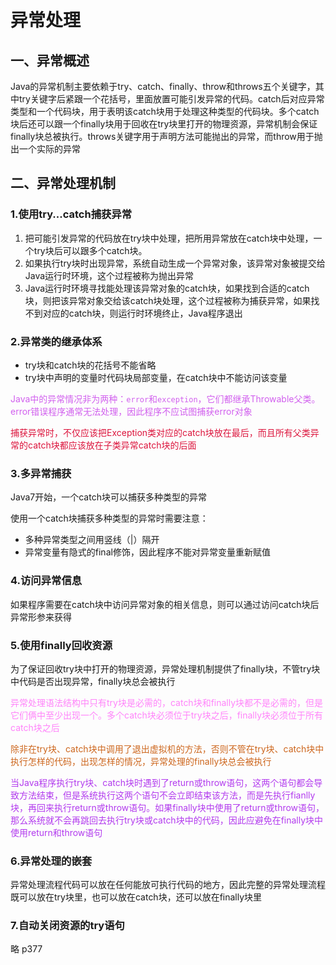 # 异常处理

## 一、异常概述

Java的异常机制主要依赖于try、catch、finally、throw和throws五个关键字，其中try关键字后紧跟一个花括号，里面放置可能引发异常的代码。catch后对应异常类型和一个代码块，用于表明该catch块用于处理这种类型的代码块。多个catch块后还可以跟一个finally块用于回收在try块里打开的物理资源，异常机制会保证finally块总被执行。throws关键字用于声明方法可能抛出的异常，而throw用于抛出一个实际的异常

## 二、异常处理机制

### 1.使用try...catch捕获异常

1. 把可能引发异常的代码放在try块中处理，把所用异常放在catch块中处理，一个try块后可以跟多个catch块。
2. 如果执行try块时出现异常，系统自动生成一个异常对象，该异常对象被提交给Java运行时环境，这个过程被称为抛出异常
3. Java运行时环境寻找能处理该异常对象的catch块，如果找到合适的catch块，则把该异常对象交给该catch块处理，这个过程被称为捕获异常，如果找不到对应的catch块，则运行时环境终止，Java程序退出

### 2.异常类的继承体系

* try块和catch块的花括号不能省略
* try块中声明的变量时代码块局部变量，在catch块中不能访问该变量

<font color=#D15FEE>Java中的异常情况非为两种：`error`和`exception`，它们都继承Throwable父类。error错误程序通常无法处理，因此程序不应试图捕获error对象</font>

<font color=#DC143C>捕获异常时，不仅应该把Exception类对应的catch块放在最后，而且所有父类异常的catch块都应该放在子类异常catch块的后面</font>

### 3.多异常捕获

Java7开始，一个catch块可以捕获多种类型的异常

使用一个catch块捕获多种类型的异常时需要注意：

* 多种异常类型之间用竖线（|）隔开
* 异常变量有隐式的final修饰，因此程序不能对异常变量重新赋值

### 4.访问异常信息

如果程序需要在catch块中访问异常对象的相关信息，则可以通过访问catch块后异常形参来获得

### 5.使用finally回收资源

为了保证回收try块中打开的物理资源，异常处理机制提供了finally块，不管try块中代码是否出现异常，finally块总会被执行

<font color=#FF83FA>异常处理语法结构中只有try块是必需的，catch块和finally块都不是必需的，但是它们俩中至少出现一个。多个catch块必须位于try块之后，finally块必须位于所有catch块之后</font>

<font color=#CD661D>除非在try块、catch块中调用了退出虚拟机的方法，否则不管在try块、catch块中执行怎样的代码，出现怎样的情况，异常处理的finally块总会被执行</font>

<font color=#B23AEE>当Java程序执行try块、catch块时遇到了return或throw语句，这两个语句都会导致方法结束，但是系统执行这两个语句不会立即结束该方法，而是先执行fianlly块，再回来执行return或throw语句。如果finally块中使用了return或throw语句，那么系统就不会再跳回去执行try块或catch块中的代码，因此应避免在finally块中使用return和throw语句</font>

### 6.异常处理的嵌套

异常处理流程代码可以放在任何能放可执行代码的地方，因此完整的异常处理流程既可以放在try块里，也可以放在catch块，还可以放在finally块里

### 7.自动关闭资源的try语句

略  p377

